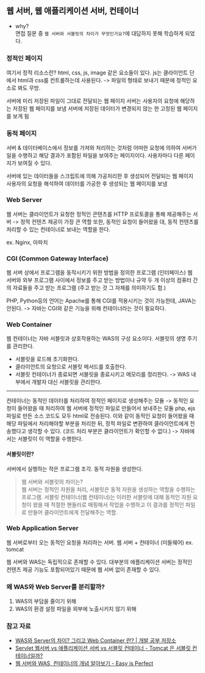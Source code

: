 ## 웹 서버, 웹 애플리케이션 서버, 컨테이너
* why?     
    면접 질문 중 `웹 서버와 서블릿의 차이가 무엇인가요?`에 대답하지 못해 학습하게 되었다.
### 정적인 페이지
여기서 정적 리소스란? html, css, js, image 같은 요소들이 있다. js는 클라이언트 단에서 html과 css를 컨트롤하는데 사용된다. -> 파일의 형태로 보내기 때문에 정적인 요소로 봐도 무방.

서버에 미리 저장된 파일이 그대로 전달되는 웹 페이지
서버는 사용자의 요청에 해당하는 저장된 웹 페이지를 보냄
서버에 저장된 데이터가 변경되지 않는 한 고정된 웹 페이지를 보게 됨

### 동적 페이지
서버 & 데이터베이스에서 정보를 가져와 처리하는 것처럼 어떠한 요청에 의하여 서버가 일을 수행하고 해당 결과가 포함된 파일을 보여주는 페이지이다. 사용자마다 다른 페이지가 보여질 수 있다.

서버에 있는 데이터들을 스크립트에 의해 가공처리한 후 생성되어 전달되는 웹 페이지
사용자의 요청을 해석하여 데이터를 가공한 후 생성되는 웹 페이지를 보냄

### Web Server
웹 서버는 클라이언트가 요청한 정적인 콘텐츠를 HTTP 프로토콜을 통해 제공해주는 서버 -> 정적 컨텐츠 제공이 가장 큰 역할
또한, 동적인 요청이 들어왔을 대, 동적 컨텐츠를 처리할 수 있는 컨테이너로 보내는 역할을 한다.

ex. Nginx, 아파치

### CGI (Common Gateway Interface)
웹 서버 상에서 프로그램을 동작시키기 위한 방법을 정의한 프로그램 (인터페이스)
웹 서버와 외부 프로그램 사이에서 정보를 주고 받는 방법이나 규약
두 개 이상의 컴퓨터 간의 자료들을 주고 받는 프로그램 (주고 받는 것 그 자체를 의미하기도 함.)

PHP, Python등의 언어는 Apache를 통해 CGI를 적용시키는 것이 가능한데, JAVA는 안된다.  -> 자바는 CGI와 같은 기능을 위해 컨테이너라는 것이 필요하다.


### Web Container
웹 컨테이너는 자바 서블릿과 상호작용하는 WAS의 구성 요소이다.
서블릿의 생명 주기를 관리한다.
* 서블릿을 로드해 초기화한다.
* 클라이언트의 요청으로 서블릿 메서드를 호출한다.
* 서블릿 컨테이너가 종료되면 서블릿을 종료시키고 메모리를 정리한다.
  -> WAS 내부에서 개발자 대신 서블릿을 관리한다.

- - - -

컨테이너는 동적인 데이터를 처리하여 정적인 페이지로 생성해주는 모듈
-> 동적인 요청이 들어왔을 때 처리하여 웹 서버에 정적인 파일로 만들어서 보내주는 모듈
php, ejs 파일로 만든 소스 코드도 모두 html로 전송된다. 이와 같이 동적인 요청이 들어왔을 때 해당 파일에서 처리해야할 부분을 처리한 뒤, 정적 파일로 변환하여 클라이언트에게 전송했다고 생각할 수 있다. (코드 처리 부분은 클라이언트가 확인할 수 없다.)
-> 자바에서는 서블릿이 이 역할을 수행한다.

#### 서블릿이란?
서버에서 실행하는 작은 프로그램 조각. 동적 자원을 생성한다.

> 웹 서버와 서블릿의 차이는?  
> 웹 서버는 정적인 자원을 처리, 서블릿은 동적 자원을 생성하는 역할을 수행하는 프로그램. 서블릿 컨테이너(웹 컨테이너)는 이러한 서블릿에 대해 동적인 자원 요청이 왔을 때 적절한 핸들러로 매핑해서 작업을 수행하고 이 결과를 정적인 파일로 만들어 클라이언트에게 전달해주는 역할.

### Web Application Server
웹 서버로부터 오는 동적인 요청을 처리하는 서버. 웹 서버 + 컨테이너 (미들웨어)
ex. tomcat

웹 서버와 WAS는 독립적으로 존재할 수 있다. 대부분의 애플리케이션 서버는 정적인 컨텐츠 제공 기능도 포함되어있기 때문에 웹 서버 없이 존재할 수 있다.

### 왜 WAS와 Web Server를 분리할까?
1. WAS의 부담을 줄이기 위해
2. WAS의 환경 설정 파일을 외부에 노출시키지 않기 위해

### 참고 자료
* [WAS와 Server의 차이? 그리고 Web Container 란? | 개발 공부 저장소](https://doozi316.github.io/web/2020/09/13/WEB26/)
* [Servlet 웹서버 vs 애플리케이션 서버 vs 서블릿 컨테이너 - Tomcat 은 서블릿 컨테이너일까?](https://pjh3749.tistory.com/267)
* [웹 서버와 WAS, 컨테이너의 개념 알아보기 - Easy is Perfect](http://melonicedlatte.com/web/2019/06/23/210300.html)

